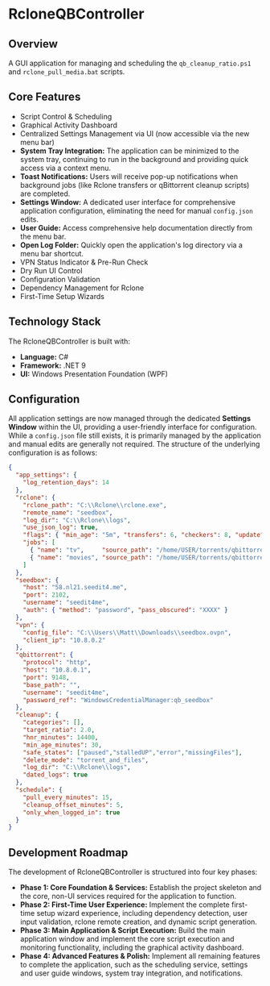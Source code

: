# RcloneQBController

## Overview
A GUI application for managing and scheduling the `qb_cleanup_ratio.ps1` and `rclone_pull_media.bat` scripts.

## Core Features
*   Script Control & Scheduling
*   Graphical Activity Dashboard
*   Centralized Settings Management via UI (now accessible via the new menu bar)
*   **System Tray Integration:** The application can be minimized to the system tray, continuing to run in the background and providing quick access via a context menu.
*   **Toast Notifications:** Users will receive pop-up notifications when background jobs (like Rclone transfers or qBittorrent cleanup scripts) are completed.
*   **Settings Window:** A dedicated user interface for comprehensive application configuration, eliminating the need for manual `config.json` edits.
*   **User Guide:** Access comprehensive help documentation directly from the menu bar.
*   **Open Log Folder:** Quickly open the application's log directory via a menu bar shortcut.
*   VPN Status Indicator & Pre-Run Check
*   Dry Run UI Control
*   Configuration Validation
*   Dependency Management for Rclone
*   First-Time Setup Wizards

## Technology Stack
The RcloneQBController is built with:
*   **Language:** C#
*   **Framework:** .NET 9
*   **UI:** Windows Presentation Foundation (WPF)

## Configuration
All application settings are now managed through the dedicated **Settings Window** within the UI, providing a user-friendly interface for configuration. While a `config.json` file still exists, it is primarily managed by the application and manual edits are generally not required. The structure of the underlying configuration is as follows:

```json
{
  "app_settings": {
    "log_retention_days": 14
  },
  "rclone": {
    "rclone_path": "C:\\Rclone\\rclone.exe",
    "remote_name": "seedbox",
    "log_dir": "C:\\Rclone\\logs",
    "use_json_log": true,
    "flags": { "min_age": "5m", "transfers": 6, "checkers": 8, "update": true },
    "jobs": [
      { "name": "tv",     "source_path": "/home/USER/torrents/qbittorrent/Media/TV",     "dest_path": "D:\\Media\\TV",     "log": "rclone_tv" },
      { "name": "movies", "source_path": "/home/USER/torrents/qbittorrent/Media/Movies", "dest_path": "D:\\Media\\Movies", "log": "rclone_movies" }
    ]
  },
  "seedbox": {
    "host": "58.nl21.seedit4.me",
    "port": 2102,
    "username": "seedit4me",
    "auth": { "method": "password", "pass_obscured": "XXXX" }
  },
  "vpn": {
    "config_file": "C:\\Users\\Matt\\Downloads\\seedbox.ovpn",
    "client_ip": "10.8.0.2"
  },
  "qbittorrent": {
    "protocol": "http",
    "host": "10.8.0.1",
    "port": 9148,
    "base_path": "",
    "username": "seedit4me",
    "password_ref": "WindowsCredentialManager:qb_seedbox"
  },
  "cleanup": {
    "categories": [],
    "target_ratio": 2.0,
    "hnr_minutes": 14400,
    "min_age_minutes": 30,
    "safe_states": ["paused","stalledUP","error","missingFiles"],
    "delete_mode": "torrent_and_files",
    "log_dir": "C:\\Rclone\\logs",
    "dated_logs": true
  },
  "schedule": {
    "pull_every_minutes": 15,
    "cleanup_offset_minutes": 5,
    "only_when_logged_in": true
  }
}
```

## Development Roadmap
The development of RcloneQBController is structured into four key phases:

*   **Phase 1: Core Foundation & Services:** Establish the project skeleton and the core, non-UI services required for the application to function.
*   **Phase 2: First-Time User Experience:** Implement the complete first-time setup wizard experience, including dependency detection, user input validation, rclone remote creation, and dynamic script generation.
*   **Phase 3: Main Application & Script Execution:** Build the main application window and implement the core script execution and monitoring functionality, including the graphical activity dashboard.
*   **Phase 4: Advanced Features & Polish:** Implement all remaining features to complete the application, such as the scheduling service, settings and user guide windows, system tray integration, and notifications.